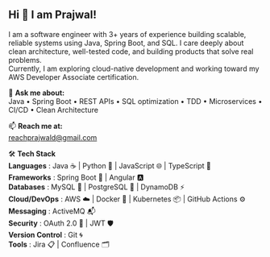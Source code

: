## Hi 👋 I am Prajwal!

<!--
**prajwaldhananjay/prajwaldhananjay** is a ✨ _special_ ✨ repository because its `README.md` (this file) appears on your GitHub profile.

Here are some ideas to get you started:

- 🔭 I’m currently working on ...
- 🌱 I’m currently learning ...
- 👯 I’m looking to collaborate on ...
- 🤔 I’m looking for help with ...
- 💬 Ask me about ...
- 📫 How to reach me: ...
- 😄 Pronouns: ...
- ⚡ Fun fact: ...
-->
I am a software engineer with 3+ years of experience building scalable, reliable systems using Java, Spring Boot, and SQL. I care deeply about clean architecture, well-tested code, and building products that solve real problems.  
Currently, I am exploring cloud-native development and working toward my AWS Developer Associate certification.

💬 **Ask me about:**  
Java • Spring Boot • REST APIs • SQL optimization • TDD • Microservices • CI/CD • Clean Architecture  

📫 **Reach me at:**  
reachprajwald@gmail.com

🛠️ **Tech Stack**  
**Languages** : Java ☕ | Python 🐍 | JavaScript 🌐 | TypeScript 🧩  
**Frameworks** : Spring Boot 🌱 | Angular 🅰️  
**Databases** : MySQL 🐬 | PostgreSQL 🐘 | DynamoDB ⚡  
**Cloud/DevOps** : AWS ☁️ | Docker 🐳 | Kubernetes 📦 | GitHub Actions ⚙️  
**Messaging** : ActiveMQ 📬  
**Security** : OAuth 2.0 🔐 | JWT 🛡️  
**Version Control** : Git 🌀  
**Tools** : Jira 📋 | Confluence 🗂️  

